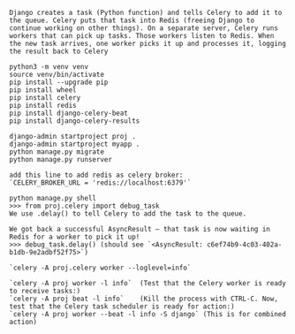     Django creates a task (Python function) and tells Celery to add it to the queue. Celery puts that task into Redis (freeing Django to continue working on other things). On a separate server, Celery runs workers that can pick up tasks. Those workers listen to Redis. When the new task arrives, one worker picks it up and processes it, logging the result back to Celery

    python3 -m venv venv
    source venv/bin/activate
    pip install --upgrade pip
    pip install wheel    
    pip install celery
    pip install redis
    pip install django-celery-beat
    pip install django-celery-results

    django-admin startproject proj .
    django-admin startproject myapp .
    python manage.py migrate
    python manage.py runserver

    add this line to add redis as celery broker:
    `CELERY_BROKER_URL = 'redis://localhost:6379'`

    python manage.py shell
    >>> from proj.celery import debug_task
    We use .delay() to tell Celery to add the task to the queue.

    We got back a successful AsyncResult — that task is now waiting in Redis for a worker to pick it up!
    >>> debug_task.delay() (should see `<AsyncResult: c6ef74b9-4c03-402a-b1db-9e2adbf52f75>`)

    `celery -A proj.celery worker --loglevel=info`

    `celery -A proj worker -l info`  (Test that the Celery worker is ready to receive tasks:)
    `celery -A proj beat -l info`    (Kill the process with CTRL-C. Now, test that the Celery task scheduler is ready for action:)
    `celery -A proj worker --beat -l info -S django` (This is for combined action)